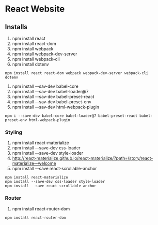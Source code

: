 # React Website


## Installs 
1. npm install react
2. npm install react-dom
3. npm install webpack
4. npm install webpack-dev-server
5. npm install webpack-cli
6. npm install dotenv
```
npm install react react-dom webpack webpack-dev-server webpack-cli dotenv
```
1. npm install --sav-dev babel-core
2. npm install --sav-dev babel-loader@7
3. npm install --sav-dev babel-preset-react
4. npm install --sav-dev babel-preset-env
5. npm install --sav-dev html-webpack-plugin


```
npm i --save-dev babel-core babel-loader@7 babel-preset-react babel-preset-env html-webpack-plugin
```

### Styling 
1. npm install react-materialize
2. npm install --save-dev css-loader
3. npm install --save-dev style-loader
4. http://react-materialize.github.io/react-materialize/?path=/story/react-materialize--welcome 
5. npm install --save react-scrollable-anchor
```
npm install react-materialize
npm install --save-dev css-loader style-loader
npm install --save react-scrollable-anchor
```
### Router
1. npm install react-router-dom
```
npm install react-router-dom
```